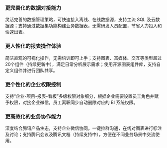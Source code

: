 ### 更完善化的数据对接能力
灵活完善的数据管理策略，可快速接入离线、在线数据源，支持主流 SQL 及云数据源；支持通过数据集功能构建业务数据表，无需研发人员配置，节省人力投入和快速出表。

### 更人性化的报表操作体验
简洁直观的可视化操作，无需培训即可上手；支持图表、富媒体、交互等类型超过20个组件（持续更新中），满足日常分析展示需求；使用开源图表组件库，支持自定义组件并进行团队共享。

### 更个性化的企业权限控制
支持“企业-项目-报表-看板”多级权限对象细分，根据企业需要设置员工角色并赋予权限，对接企业微信，员工离职同步自动删除对应的 BI 系统权限。

### 更高效化的业务协作能力
深度结合腾讯产品生态，支持企业微信协同，一键拉群沟通，在线对图表进行标注及讨论；支持腾讯会议及腾讯文档（持续支持中），方便在不同业务场景中交流使用。

